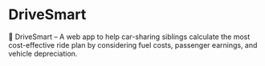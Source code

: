 # DriveSmart
🚗 DriveSmart – A web app to help car-sharing siblings calculate the most cost-effective ride plan by considering fuel costs, passenger earnings, and vehicle depreciation.
